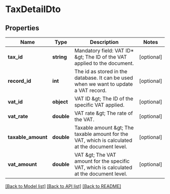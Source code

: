 # TaxDetailDto

## Properties
Name | Type | Description | Notes
------------ | ------------- | ------------- | -------------
**tax_id** | **string** | Mandatory field: VAT ID* &amp;gt; The ID of the VAT applied to the document. | [optional] 
**record_id** | **int** | The id as stored in the database. It can be used when we want to update a VAT record. | [optional] 
**vat_id** | **object** | VAT ID &amp;gt; The ID of the specific VAT applied. | [optional] 
**vat_rate** | **double** | VAT rate &amp;gt; The rate of the VAT. | [optional] 
**taxable_amount** | **double** | Taxable amount &amp;gt; The taxable amount for the VAT, which is calculated at the document level. | [optional] 
**vat_amount** | **double** | VAT &amp;gt; The VAT amount for the specific VAT, which is calculated at the document level. | [optional] 

[[Back to Model list]](../README.md#documentation-for-models) [[Back to API list]](../README.md#documentation-for-api-endpoints) [[Back to README]](../README.md)


